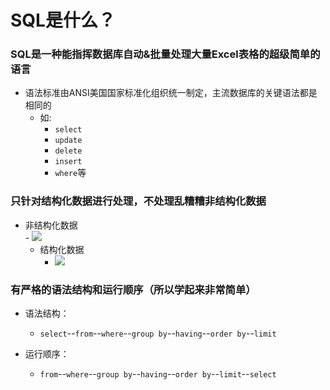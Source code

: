 # SQL是什么？

### SQL是一种能指挥数据库自动&批量处理大量Excel表格的超级简单的语言  

-   语法标准由ANSI美国国家标准化组织统一制定，主流数据库的关键语法都是相同的  
	-   如:
		-   `select`
		-   `update`
		-   `delete`
		-   `insert`
		-   `where`等  


### 只针对结构化数据进行处理，不处理乱糟糟非结构化数据  

-   非结构化数据  
		-   ![](https://api2.mubu.com/v3/document_image/5ea2a225-3db6-4e71-aafc-403cab76acc3-1105051.jpg)  
	-   结构化数据  
		-   ![](https://api2.mubu.com/v3/document_image/8afa06fb-962c-4435-8d3e-78965d89fe49-1105051.jpg)  

### 有严格的语法结构和运行顺序（所以学起来非常简单）  
-   语法结构：
	-   `select`--`from`--`where`--`group by`--`having`--`order by`--`limit`

-   运行顺序：
	-   `from`--`where`--`group by`--`having`--`order by`--`limit`--`select`